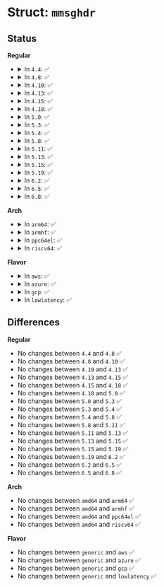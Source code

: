# Struct: <code>mmsghdr</code>

## Status
<b>Regular</b>
<ul>
<li>
<details>
<summary>In <code>4.4</code>: ✅</summary>

```c
struct mmsghdr {
    struct user_msghdr msg_hdr;
    unsigned int msg_len;
};
```
</details>
</li>
<li>
<details>
<summary>In <code>4.8</code>: ✅</summary>

```c
struct mmsghdr {
    struct user_msghdr msg_hdr;
    unsigned int msg_len;
};
```
</details>
</li>
<li>
<details>
<summary>In <code>4.10</code>: ✅</summary>

```c
struct mmsghdr {
    struct user_msghdr msg_hdr;
    unsigned int msg_len;
};
```
</details>
</li>
<li>
<details>
<summary>In <code>4.13</code>: ✅</summary>

```c
struct mmsghdr {
    struct user_msghdr msg_hdr;
    unsigned int msg_len;
};
```
</details>
</li>
<li>
<details>
<summary>In <code>4.15</code>: ✅</summary>

```c
struct mmsghdr {
    struct user_msghdr msg_hdr;
    unsigned int msg_len;
};
```
</details>
</li>
<li>
<details>
<summary>In <code>4.18</code>: ✅</summary>

```c
struct mmsghdr {
    struct user_msghdr msg_hdr;
    unsigned int msg_len;
};
```
</details>
</li>
<li>
<details>
<summary>In <code>5.0</code>: ✅</summary>

```c
struct mmsghdr {
    struct user_msghdr msg_hdr;
    unsigned int msg_len;
};
```
</details>
</li>
<li>
<details>
<summary>In <code>5.3</code>: ✅</summary>

```c
struct mmsghdr {
    struct user_msghdr msg_hdr;
    unsigned int msg_len;
};
```
</details>
</li>
<li>
<details>
<summary>In <code>5.4</code>: ✅</summary>

```c
struct mmsghdr {
    struct user_msghdr msg_hdr;
    unsigned int msg_len;
};
```
</details>
</li>
<li>
<details>
<summary>In <code>5.8</code>: ✅</summary>

```c
struct mmsghdr {
    struct user_msghdr msg_hdr;
    unsigned int msg_len;
};
```
</details>
</li>
<li>
<details>
<summary>In <code>5.11</code>: ✅</summary>

```c
struct mmsghdr {
    struct user_msghdr msg_hdr;
    unsigned int msg_len;
};
```
</details>
</li>
<li>
<details>
<summary>In <code>5.13</code>: ✅</summary>

```c
struct mmsghdr {
    struct user_msghdr msg_hdr;
    unsigned int msg_len;
};
```
</details>
</li>
<li>
<details>
<summary>In <code>5.15</code>: ✅</summary>

```c
struct mmsghdr {
    struct user_msghdr msg_hdr;
    unsigned int msg_len;
};
```
</details>
</li>
<li>
<details>
<summary>In <code>5.19</code>: ✅</summary>

```c
struct mmsghdr {
    struct user_msghdr msg_hdr;
    unsigned int msg_len;
};
```
</details>
</li>
<li>
<details>
<summary>In <code>6.2</code>: ✅</summary>

```c
struct mmsghdr {
    struct user_msghdr msg_hdr;
    unsigned int msg_len;
};
```
</details>
</li>
<li>
<details>
<summary>In <code>6.5</code>: ✅</summary>

```c
struct mmsghdr {
    struct user_msghdr msg_hdr;
    unsigned int msg_len;
};
```
</details>
</li>
<li>
<details>
<summary>In <code>6.8</code>: ✅</summary>

```c
struct mmsghdr {
    struct user_msghdr msg_hdr;
    unsigned int msg_len;
};
```
</details>
</li>
</ul>
<b>Arch</b>
<ul>
<li>
<details>
<summary>In <code>arm64</code>: ✅</summary>

```c
struct mmsghdr {
    struct user_msghdr msg_hdr;
    unsigned int msg_len;
};
```
</details>
</li>
<li>
<details>
<summary>In <code>armhf</code>: ✅</summary>

```c
struct mmsghdr {
    struct user_msghdr msg_hdr;
    unsigned int msg_len;
};
```
</details>
</li>
<li>
<details>
<summary>In <code>ppc64el</code>: ✅</summary>

```c
struct mmsghdr {
    struct user_msghdr msg_hdr;
    unsigned int msg_len;
};
```
</details>
</li>
<li>
<details>
<summary>In <code>riscv64</code>: ✅</summary>

```c
struct mmsghdr {
    struct user_msghdr msg_hdr;
    unsigned int msg_len;
};
```
</details>
</li>
</ul>
<b>Flavor</b>
<ul>
<li>
<details>
<summary>In <code>aws</code>: ✅</summary>

```c
struct mmsghdr {
    struct user_msghdr msg_hdr;
    unsigned int msg_len;
};
```
</details>
</li>
<li>
<details>
<summary>In <code>azure</code>: ✅</summary>

```c
struct mmsghdr {
    struct user_msghdr msg_hdr;
    unsigned int msg_len;
};
```
</details>
</li>
<li>
<details>
<summary>In <code>gcp</code>: ✅</summary>

```c
struct mmsghdr {
    struct user_msghdr msg_hdr;
    unsigned int msg_len;
};
```
</details>
</li>
<li>
<details>
<summary>In <code>lowlatency</code>: ✅</summary>

```c
struct mmsghdr {
    struct user_msghdr msg_hdr;
    unsigned int msg_len;
};
```
</details>
</li>
</ul>

## Differences
<b>Regular</b>
<ul>
<li>
No changes between <code>4.4</code> and <code>4.8</code> ✅
</li>
<li>
No changes between <code>4.8</code> and <code>4.10</code> ✅
</li>
<li>
No changes between <code>4.10</code> and <code>4.13</code> ✅
</li>
<li>
No changes between <code>4.13</code> and <code>4.15</code> ✅
</li>
<li>
No changes between <code>4.15</code> and <code>4.18</code> ✅
</li>
<li>
No changes between <code>4.18</code> and <code>5.0</code> ✅
</li>
<li>
No changes between <code>5.0</code> and <code>5.3</code> ✅
</li>
<li>
No changes between <code>5.3</code> and <code>5.4</code> ✅
</li>
<li>
No changes between <code>5.4</code> and <code>5.8</code> ✅
</li>
<li>
No changes between <code>5.8</code> and <code>5.11</code> ✅
</li>
<li>
No changes between <code>5.11</code> and <code>5.13</code> ✅
</li>
<li>
No changes between <code>5.13</code> and <code>5.15</code> ✅
</li>
<li>
No changes between <code>5.15</code> and <code>5.19</code> ✅
</li>
<li>
No changes between <code>5.19</code> and <code>6.2</code> ✅
</li>
<li>
No changes between <code>6.2</code> and <code>6.5</code> ✅
</li>
<li>
No changes between <code>6.5</code> and <code>6.8</code> ✅
</li>
</ul>
<b>Arch</b>
<ul>
<li>
No changes between <code>amd64</code> and <code>arm64</code> ✅
</li>
<li>
No changes between <code>amd64</code> and <code>armhf</code> ✅
</li>
<li>
No changes between <code>amd64</code> and <code>ppc64el</code> ✅
</li>
<li>
No changes between <code>amd64</code> and <code>riscv64</code> ✅
</li>
</ul>
<b>Flavor</b>
<ul>
<li>
No changes between <code>generic</code> and <code>aws</code> ✅
</li>
<li>
No changes between <code>generic</code> and <code>azure</code> ✅
</li>
<li>
No changes between <code>generic</code> and <code>gcp</code> ✅
</li>
<li>
No changes between <code>generic</code> and <code>lowlatency</code> ✅
</li>
</ul>
